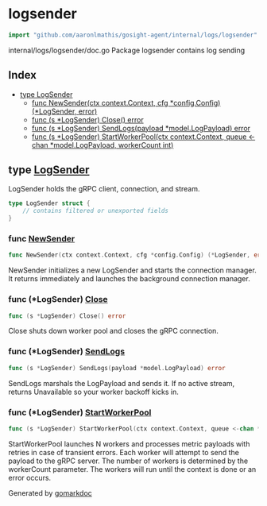 <!-- Code generated by gomarkdoc. DO NOT EDIT -->

# logsender

```go
import "github.com/aaronlmathis/gosight-agent/internal/logs/logsender"
```

internal/logs/logsender/doc.go Package logsender contains log sending

## Index

- [type LogSender](<#LogSender>)
  - [func NewSender\(ctx context.Context, cfg \*config.Config\) \(\*LogSender, error\)](<#NewSender>)
  - [func \(s \*LogSender\) Close\(\) error](<#LogSender.Close>)
  - [func \(s \*LogSender\) SendLogs\(payload \*model.LogPayload\) error](<#LogSender.SendLogs>)
  - [func \(s \*LogSender\) StartWorkerPool\(ctx context.Context, queue \<\-chan \*model.LogPayload, workerCount int\)](<#LogSender.StartWorkerPool>)


<a name="LogSender"></a>
## type [LogSender](<https://github.com/aaronlmathis/gosight-agent/blob/main/internal/logs/logsender/sender.go#L22-L29>)

LogSender holds the gRPC client, connection, and stream.

```go
type LogSender struct {
    // contains filtered or unexported fields
}
```

<a name="NewSender"></a>
### func [NewSender](<https://github.com/aaronlmathis/gosight-agent/blob/main/internal/logs/logsender/sender.go#L33>)

```go
func NewSender(ctx context.Context, cfg *config.Config) (*LogSender, error)
```

NewSender initializes a new LogSender and starts the connection manager. It returns immediately and launches the background connection manager.

<a name="LogSender.Close"></a>
### func \(\*LogSender\) [Close](<https://github.com/aaronlmathis/gosight-agent/blob/main/internal/logs/logsender/sender.go#L166>)

```go
func (s *LogSender) Close() error
```

Close shuts down worker pool and closes the gRPC connection.

<a name="LogSender.SendLogs"></a>
### func \(\*LogSender\) [SendLogs](<https://github.com/aaronlmathis/gosight-agent/blob/main/internal/logs/logsender/sender.go#L113>)

```go
func (s *LogSender) SendLogs(payload *model.LogPayload) error
```

SendLogs marshals the LogPayload and sends it. If no active stream, returns Unavailable so your worker backoff kicks in.

<a name="LogSender.StartWorkerPool"></a>
### func \(\*LogSender\) [StartWorkerPool](<https://github.com/aaronlmathis/gosight-agent/blob/main/internal/logs/logsender/task.go#L39>)

```go
func (s *LogSender) StartWorkerPool(ctx context.Context, queue <-chan *model.LogPayload, workerCount int)
```

StartWorkerPool launches N workers and processes metric payloads with retries in case of transient errors. Each worker will attempt to send the payload to the gRPC server. The number of workers is determined by the workerCount parameter. The workers will run until the context is done or an error occurs.

Generated by [gomarkdoc](<https://github.com/princjef/gomarkdoc>)
